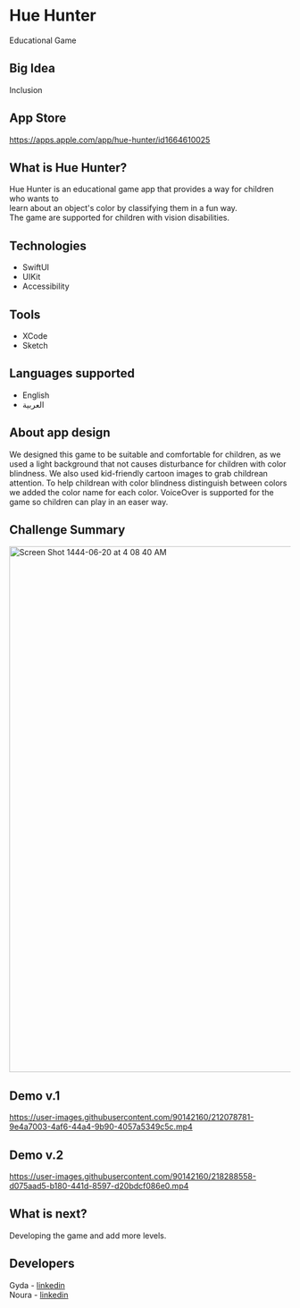 # Hue Hunter
Educational Game

## Big Idea
Inclusion </br>

## App Store
https://apps.apple.com/app/hue-hunter/id1664610025

## What is Hue Hunter?
Hue Hunter is an educational game app that provides a way for children who wants to </br>
learn about an object's color by classifying them in a fun way.
</br>The game are supported for children with vision disabilities.


## Technologies
- SwiftUI </br>
- UIKit </br>
- Accessibility </br>

## Tools
- XCode </br>
- Sketch </br>

## Languages supported
- English </br>
- العربية </br>

## About app design
We designed this game to be suitable and comfortable for children, as we used a light background that not causes disturbance for children with color blindness. We also used kid-friendly cartoon images to grab childrean attention. To help childrean with color blindness distinguish between colors we added the color name for each color. VoiceOver is supported for the game so children can play in an easer way.



## Challenge Summary 
<img width="941" alt="Screen Shot 1444-06-20 at 4 08 40 AM" src="https://user-images.githubusercontent.com/90142160/212213812-cf065fee-8f6c-4136-891c-d35f503a0359.png">



## Demo v.1
https://user-images.githubusercontent.com/90142160/212078781-9e4a7003-4af6-44a4-9b90-4057a5349c5c.mp4

## Demo v.2
https://user-images.githubusercontent.com/90142160/218288558-d075aad5-b180-441d-8597-d20bdcf086e0.mp4


## What is next?
Developing the game and add more levels.

## Developers
Gyda - [linkedin](https://www.linkedin.com/in/gydam) </br>
Noura - [linkedin](https://www.linkedin.com/in/noura-ibn-qurmulah-970546206/)



